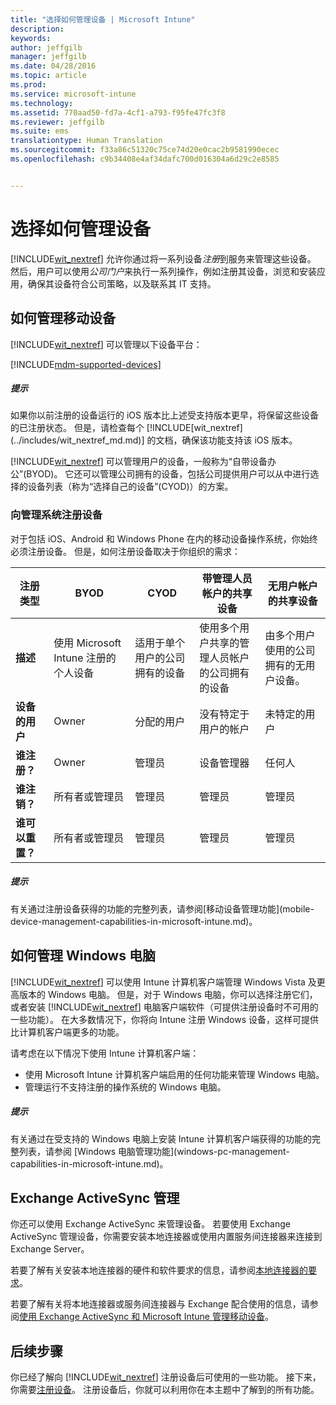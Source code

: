 ```yaml
---
title: "选择如何管理设备 | Microsoft Intune"
description: 
keywords: 
author: jeffgilb
manager: jeffgilb
ms.date: 04/28/2016
ms.topic: article
ms.prod: 
ms.service: microsoft-intune
ms.technology: 
ms.assetid: 770aad50-fd7a-4cf1-a793-f95fe47fc3f8
ms.reviewer: jeffgilb
ms.suite: ems
translationtype: Human Translation
ms.sourcegitcommit: f33a86c51320c75ce74d20e0cac2b9581990ecec
ms.openlocfilehash: c9b34408e4af34dafc700d016304a6d29c2e8585


---
```


# 选择如何管理设备
[!INCLUDE[wit_nextref](../includes/wit_nextref_md.md)] 允许你通过将一系列设备*注册*到服务来管理这些设备。 然后，用户可以使用*公司门户*来执行一系列操作，例如注册其设备，浏览和安装应用，确保其设备符合公司策略，以及联系其 IT 支持。

## 如何管理移动设备
[!INCLUDE[wit_nextref](../includes/wit_nextref_md.md)] 可以管理以下设备平台：

[!INCLUDE[mdm-supported-devices](../includes/mdm-supported-devices.md)]

<div class="alert alert-tip">
  <h5><span class="icon-tip"></span> 提示</h5>
  <p>如果你以前注册的设备运行的 iOS 版本比上述受支持版本更早，将保留这些设备的已注册状态。 但是，请检查每个 [!INCLUDE[wit_nextref](../includes/wit_nextref_md.md)] 的文档，确保该功能支持该 iOS 版本。</p>
</div>

[!INCLUDE[wit_nextref](../includes/wit_nextref_md.md)] 可以管理用户的设备，一般称为“自带设备办公”(BYOD)。 它还可以管理公司拥有的设备，包括公司提供用户可以从中进行选择的设备列表（称为“选择自己的设备”(CYOD)）的方案。

### 向管理系统注册设备
对于包括 iOS、Android 和 Windows Phone 在内的移动设备操作系统，你始终必须注册设备。 但是，如何注册设备取决于你组织的需求：

|注册类型|BYOD|CYOD|带管理人员帐户的共享设备|无用户帐户的共享设备|
|-------------------|--------|--------|--------------------------------------|----------------------------------------|
|**描述**|使用 Microsoft Intune 注册的个人设备|适用于单个用户的公司拥有的设备|使用多个用户共享的管理人员帐户的公司拥有的设备|由多个用户使用的公司拥有的无用户设备。|
|**设备的用户**|Owner|分配的用户|没有特定于用户的帐户|未特定的用户|
|**谁注册？**|Owner|管理员|设备管理器|任何人|
|**谁注销？**|所有者或管理员|管理员|管理员|管理员|
|**谁可以重置？**|所有者或管理员|管理员|管理员|管理员|

<div class="alert alert-tip">
  <h5><span class="icon-tip"></span> 提示</h5>
  <p>有关通过注册设备获得的功能的完整列表，请参阅[移动设备管理功能](mobile-device-management-capabilities-in-microsoft-intune.md)。</p>
</div>



## 如何管理 Windows 电脑
[!INCLUDE[wit_nextref](../includes/wit_nextref_md.md)] 可以使用 Intune 计算机客户端管理 Windows Vista 及更高版本的 Windows 电脑。 但是，对于 Windows 电脑，你可以选择注册它们，或者安装 [!INCLUDE[wit_nextref](../includes/wit_nextref_md.md)] 电脑客户端软件（可提供注册设备时不可用的一些功能）。 在大多数情况下，你将向 Intune 注册 Windows 设备，这样可提供比计算机客户端更多的功能。

请考虑在以下情况下使用 Intune 计算机客户端：
<ul>
<li>使用 Microsoft Intune 计算机客户端启用的任何功能来管理 Windows 电脑。</li>
<li>管理运行不支持注册的操作系统的 Windows 电脑。</li>
</ul>

<div class="alert alert-tip">
  <h5><span class="icon-tip"></span> 提示</h5>
  <p>有关通过在受支持的 Windows 电脑上安装 Intune 计算机客户端获得的功能的完整列表，请参阅 [Windows 电脑管理功能](windows-pc-management-capabilities-in-microsoft-intune.md)。</p>
</div>

## Exchange ActiveSync 管理
你还可以使用 Exchange ActiveSync 来管理设备。 若要使用 Exchange ActiveSync 管理设备，你需要安装本地连接器或使用内置服务间连接器来连接到 Exchange Server。

若要了解有关安装本地连接器的硬件和软件要求的信息，请参阅[本地连接器的要求](/intune/deploy-use/intune-on-premises-exchange-connector#requirements-for-the-on-premises-connect)。

若要了解有关将本地连接器或服务间连接器与 Exchange 配合使用的信息，请参阅[使用 Exchange ActiveSync 和 Microsoft Intune 管理移动设备](/intune/deploy-use/mobile-device-management-with-exchange-activesync-and-microsoft-intune)。



## 后续步骤
你已经了解向 [!INCLUDE[wit_nextref](../includes/wit_nextref_md.md)] 注册设备后可使用的一些功能。 接下来，你需要[注册设备](/intune/deploy-use/enroll-devices-in-microsoft-intune)。 注册设备后，你就可以利用你在本主题中了解到的所有功能。 <!--lindavr: There's a logical flaw in our "get to know/get started" content. You can take the path in this topic or you can take the path in the What to know before your get started topic. And they don't cover the same ground. -->



<!--HONumber=Jun16_HO4-->


